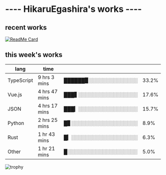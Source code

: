 # ---- HikaruEgashira's works ----

## recent works

[![ReadMe Card](https://github-readme-stats.vercel.app/api/pin/?username=twin-te&repo=twinte-front)](https://github.com/twin-te/twinte-front)

## this week's works

| lang        | time           |                       |        |
| ----------- | -------------- | --------------------- | ------ |
| TypeScript  | 9 hrs 3 mins   | ██████▉░░░░░░░░░░░░░░ |  33.2% |
| Vue.js      | 4 hrs 47 mins  | ███▋░░░░░░░░░░░░░░░░░ |  17.6% |
| JSON        | 4 hrs 17 mins  | ███▎░░░░░░░░░░░░░░░░░ |  15.7% |
| Python      | 2 hrs 25 mins  | █▊░░░░░░░░░░░░░░░░░░░ |   8.9% |
| Rust        | 1 hr 43 mins   | █▎░░░░░░░░░░░░░░░░░░░ |   6.3% |
| Other       | 1 hr 21 mins   | █░░░░░░░░░░░░░░░░░░░░ |   5.0% |

![trophy](https://github-profile-trophy.vercel.app/?username=HikaruEgashira&theme=flat)
